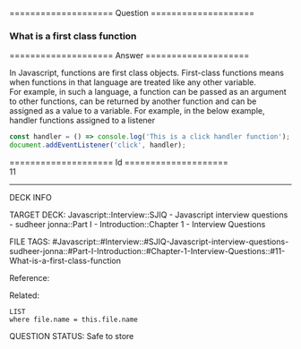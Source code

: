 ==================== Question ====================  

### What is a first class function  

==================== Answer ====================  

In Javascript, functions are first class objects. First-class functions means
when functions in that language are treated like any other variable.  
For example, in such a language, a function can be passed as an argument to
other functions, can be returned by another function and can be assigned as a
value to a variable. For example, in the below example, handler functions
assigned to a listener

```javascript
const handler = () => console.log('This is a click handler function');
document.addEventListener('click', handler);
```

==================== Id ====================  
11
<!--ID: 1707879846547-->

---

DECK INFO

TARGET DECK: Javascript::Interview::SJIQ - Javascript interview questions - sudheer jonna::Part I - Introduction::Chapter 1 - Interview Questions

FILE TAGS: #Javascript::#Interview::#SJIQ-Javascript-interview-questions-sudheer-jonna::#Part-I-Introduction::#Chapter-1-Interview-Questions::#11-What-is-a-first-class-function

Reference:

Related:

```dataview
LIST
where file.name = this.file.name
```
QUESTION STATUS: Safe to store
